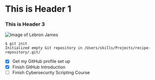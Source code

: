# This is Header 1 
### This is Header 3
![Image of Lebron James](https://github.com/user-attachments/assets/c73ae9e3-1b45-4f6e-860d-c3c8ddcdb73c)
```
$ git init
Initialized empty Git repository in /Users/skills/Projects/recipe-repository/.git/
```

- [x] Get my GitHub profile set up
- [x] Finish GitHub Introduction
- [ ] Finish Cybersecurity Scripting Course
